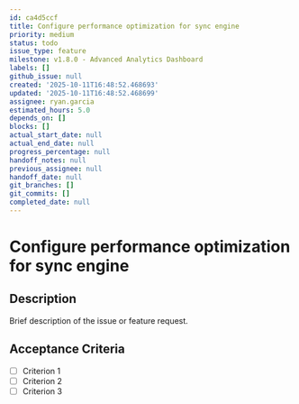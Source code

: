 ```yaml
---
id: ca4d5ccf
title: Configure performance optimization for sync engine
priority: medium
status: todo
issue_type: feature
milestone: v1.8.0 - Advanced Analytics Dashboard
labels: []
github_issue: null
created: '2025-10-11T16:48:52.468693'
updated: '2025-10-11T16:48:52.468699'
assignee: ryan.garcia
estimated_hours: 5.0
depends_on: []
blocks: []
actual_start_date: null
actual_end_date: null
progress_percentage: null
handoff_notes: null
previous_assignee: null
handoff_date: null
git_branches: []
git_commits: []
completed_date: null
---
```


# Configure performance optimization for sync engine

## Description

Brief description of the issue or feature request.

## Acceptance Criteria

- [ ] Criterion 1
- [ ] Criterion 2
- [ ] Criterion 3